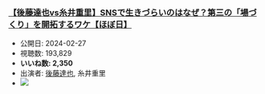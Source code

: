 ### [【後藤達也vs糸井重里】SNSで生きづらいのはなぜ？第三の「場づくり」を開拓するワケ【ほぼ日】](https://www.youtube.com/watch?v=1IRrMh-uz2A)
-   公開日: 2024-02-27
-   視聴数: 193,829
-   **いいね数: 2,350**
-   出演者: [後藤達也](/rehacq_fan/people/後藤達也 "wikilink"), 糸井重里
- [![](https://img.youtube.com/vi/1IRrMh-uz2A/hqdefault.jpg)](https://www.youtube.com/watch?v=1IRrMh-uz2A)

